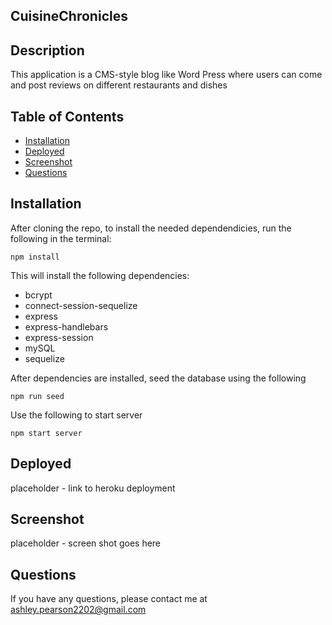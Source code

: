 ## CuisineChronicles

## Description
This application is a CMS-style blog like Word Press where users can come and post reviews on different restaurants and dishes

## Table of Contents

- [Installation](#installtion)
- [Deployed](#deployed)
- [Screenshot](#screenshot)
- [Questions](#questions)


## Installation
After cloning the repo, to install the needed dependendicies, run the following in the terminal: 

``
npm install 
``

This will install the following dependencies:
 - bcrypt 
 - connect-session-sequelize
 - express
 - express-handlebars
 - express-session
 - mySQL
 - sequelize

 After dependencies are installed, seed the database using the following

 ``
 npm run seed
 ``

 Use the following to start server

 ``
 npm start server
``

## Deployed
placeholder - link to heroku deployment

## Screenshot
placeholder - screen shot goes here


## Questions
If you have any questions, please contact me at ashley.pearson2202@gmail.com

